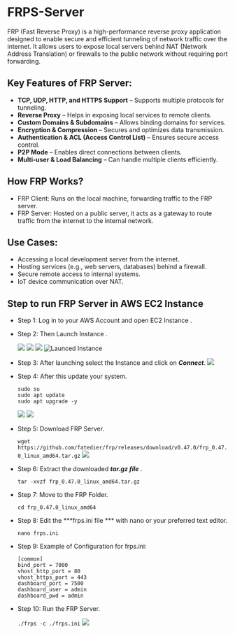 # FRPS-Server
FRP (Fast Reverse Proxy) is a high-performance reverse proxy application designed to enable secure and efficient tunneling of network traffic over the internet. It allows users to expose local servers behind NAT (Network Address Translation) or firewalls to the public network without requiring port forwarding.

## Key Features of FRP Server:
- **TCP, UDP, HTTP, and HTTPS Support** – Supports multiple protocols for tunneling.
- **Reverse Proxy** – Helps in exposing local services to remote clients.
- **Custom Domains & Subdomains** – Allows binding domains for services.
- **Encryption & Compression** – Secures and optimizes data transmission.
- **Authentication & ACL (Access Control List)** – Ensures secure access control.
- **P2P Mode** – Enables direct connections between clients.
- **Multi-user & Load Balancing** – Can handle multiple clients efficiently.
## How FRP Works?
- FRP Client: Runs on the local machine, forwarding traffic to the FRP server.
- FRP Server: Hosted on a public server, it acts as a gateway to route traffic from the internet to the internal network.
## Use Cases:
- Accessing a local development server from the internet.
- Hosting services (e.g., web servers, databases) behind a firewall.
- Secure remote access to internal systems.
- IoT device communication over NAT.
## Step to run FRP Server in AWS EC2 Instance
- Step 1: Log in to your AWS Account and open EC2 Instance .
- Step 2: Then Launch  Instance .
  
  ![]( https://github.com/ravikantmaurya00/FRPS-Server/blob/main/ScreenShot/1.png)
  ![](https://github.com/ravikantmaurya00/FRPS-Server/blob/main/ScreenShot/2.png)
  ![](https://github.com/ravikantmaurya00/FRPS-Server/blob/main/ScreenShot/3.png)
  ![Launced Instance](https://github.com/ravikantmaurya00/FRPS-Server/blob/main/ScreenShot/4.png)
- Step 3: After launching select the Instance and click on ***Connect***.
  ![](https://github.com/ravikantmaurya00/FRPS-Server/blob/main/ScreenShot/5.png)
- Step 4: After this update  your system.
     ```
     sudo su
     sudo apt update
     sudo apt upgrade -y
     ```
     ![](https://github.com/ravikantmaurya00/FRPS-Server/blob/main/ScreenShot/6.png)
     ![](https://github.com/ravikantmaurya00/FRPS-Server/blob/main/ScreenShot/7.png)
- Step 5: Download FRP Server.
  
   ```wget https://github.com/fatedier/frp/releases/download/v0.47.0/frp_0.47.0_linux_amd64.tar.gz```
  ![](https://github.com/ravikantmaurya00/FRPS-Server/blob/main/ScreenShot/8.png)
- Step 6: Extract the downloaded ***tar.gz file*** .
  
     ```tar -xvzf frp_0.47.0_linux_amd64.tar.gz```
- Step 7: Move to the FRP Folder.
  
     ```cd frp_0.47.0_linux_amd64```
- Step 8: Edit the ***frps.ini file *** with nano or your preferred text editor.
  
     ```nano frps.ini```
- Step 9: Example  of Configuration for frps.ini:
     ```
   [common]
  bind_port = 7000
  vhost_http_port = 80
  vhost_https_port = 443
  dashboard_port = 7500
  dashboard_user = admin
  dashboard_pwd = admin
     ```
- Step 10: Run the FRP Server.
  
   ```./frps -c ./frps.ini```
  ![](https://github.com/ravikantmaurya00/FRPS-Server/blob/main/ScreenShot/9.png)
  
    

